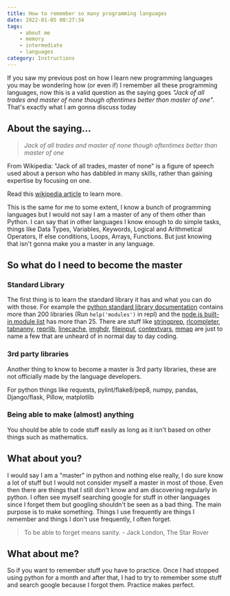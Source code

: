 ```yaml
---
title: How to remember so many programming languages
date: 2022-01-05 00:27:34
tags:
    - about me
    - memory
    - intermediate
    - languages
category: Instructions
---
```


If you saw my previous post on how I learn new programming languages you may be wondering how (or even if) I remember all these programming languages, now this is a valid question as the saying goes *"Jack of all trades and master of none though oftentimes better than master of one"*. That's exactly what I am gonna discuss today

<!-- more -->

## About the saying...

> _Jack of all trades and master of none though oftentimes better than master of one_

From Wikipedia: "Jack of all trades, master of none" is a figure of speech used about a person who has dabbled in many skills, rather than gaining expertise by focusing on one.

Read this [wikipedia article](https://www.wikiwand.com/en/Jack_of_all_trades,_master_of_none) to learn more.

This is the same for me to some extent, I know a bunch of programming languages but I would not say I am a master of any of them other than Python. I can say that in other languages I know enough to do simple tasks, things like Data Types, Variables, Keywords, Logical and Arithmetical Operators, If else conditions, Loops, Arrays, Functions. But just knowing that isn't gonna make you a master in any language.

## So what do I need to become the master

### Standard Library

The first thing is to learn the standard library it has and what you can do with those. For example the [python standard library documentation](https://docs.python.org/3/library/) contains more than 200 libraries (Run `help('modules')` in repl) and the [node.js built-in module list](https://www.w3schools.com/nodejs/ref_modules.asp) has more than 25. There are stuff like [stringprep](https://docs.python.org/3/library/stringprep.html), [rlcompleter](https://docs.python.org/3/library/rlcompleter.html), [tabnanny](https://docs.python.org/3/library/tabnanny.html), [reprlib](https://docs.python.org/3/library/reprlib.html), [linecache](https://docs.python.org/3/library/linecache.html), [imghdr](https://docs.python.org/3/library/imghdr.html), [fileinput](https://docs.python.org/3/library/fileinput.html), [contextvars](https://docs.python.org/3/library/contextvars.html), [mmap](https://docs.python.org/3/library/mmap.html) are just to name a few that are unheard of in normal day to day coding.

### 3rd party libraries

Another thing to know to become a master is 3rd party libraries, these are not officially made by the language developers.

For python things like requests, pylint/flake8/pep8, numpy, pandas, Django/flask, Pillow, matplotlib

### Being able to make (almost) anything

You should be able to code stuff easily as long as it isn't based on other things such as mathematics.

## What about you?

I would say I am a "master" in python and nothing else really, I do sure know a lot of stuff but I would not consider myself a master in most of those. Even then there are things that I still don't know and am discovering regularly in python. I often see myself searching google for stuff in other languages since I forget them but googling shouldn't be seen as a bad thing. The main purpose is to make something. Things I use frequently are things I remember and things I don't use frequently, I often forget.

> To be able to forget means sanity.
> \- Jack London, The Star Rover

## What about me?

So if you want to remember stuff you have to practice. Once I had stopped using python for a month and after that, I had to try to remember some stuff and search google because I forgot them. Practice makes perfect.
